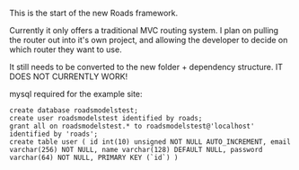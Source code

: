 This is the start of the new Roads framework. 

Currently it only offers a traditional MVC routing system. I plan on pulling the router out into it's own project, and allowing the developer to decide on which router they want to use.

It still needs to be converted to the new folder + dependency structure. IT DOES NOT CURRENTLY WORK!

mysql required for the example site:

    create database roadsmodelstest;
    create user roadsmodelstest identified by roads;
    grant all on roadsmodelstest.* to roadsmodelstest@'localhost' identified by 'roads';
	create table user ( id int(10) unsigned NOT NULL AUTO_INCREMENT, email varchar(256) NOT NULL, name varchar(128) DEFAULT NULL, password varchar(64) NOT NULL, PRIMARY KEY (`id`) )